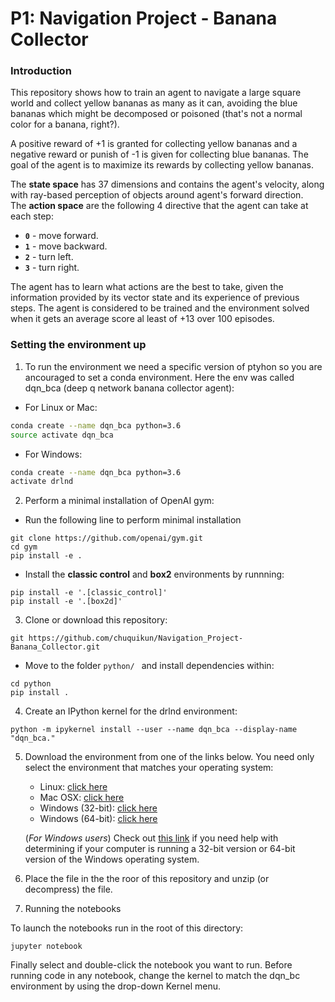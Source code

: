 [//]: # (Image References)

[image1]: https://user-images.githubusercontent.com/10624937/42135619-d90f2f28-7d12-11e8-8823-82b970a54d7e.gif "Trained Agent"

# P1: Navigation Project - Banana Collector

### Introduction

This repository shows how to train an agent to navigate a large square world and collect yellow bananas as many as it can, avoiding the blue bananas which might be decomposed or poisoned (that's not a normal color for a banana, right?).

A positive reward of +1 is granted for collecting yellow bananas and a negative reward or punish of -1 is given for collecting blue bananas.
The goal of the agent is to maximize its rewards by collecting yellow bananas.

The **state space** has 37 dimensions and contains the agent's velocity, along with ray-based perception of objects around agent's forward direction.  
The **action space** are the following 4 directive that the agent can take at each step:
- **`0`** - move forward.
- **`1`** - move backward.
- **`2`** - turn left.
- **`3`** - turn right.

The agent has to learn what actions are the best to take, given the information provided  by its vector state and its experience of previous steps. The agent is considered to be trained and the environment solved when it gets an average score al least of +13 over 100 episodes.

### Setting the environment up

1. To run the environment we need a specific version of ptyhon so you are ancouraged to set a conda environment. Here the env was called dqn_bca (deep q network banana collector agent):
* For Linux or Mac:

```bash
conda create --name dqn_bca python=3.6
source activate dqn_bca
```
* For Windows:
```bash
conda create --name dqn_bca python=3.6 
activate drlnd
```

2. Perform a minimal installation of OpenAI gym:

*  Run the following line to perform minimal installation
```
git clone https://github.com/openai/gym.git
cd gym
pip install -e .
```
* Install the **classic control** and **box2** environments by runnning:
```
pip install -e '.[classic_control]'
pip install -e '.[box2d]'
```

3. Clone or download this repository:
```
git https://github.com/chuquikun/Navigation_Project-Banana_Collector.git
```
* Move to the folder `python/ ` and install dependencies within:
```
cd python
pip install .
```
4. Create an IPython kernel for the drlnd environment:

```
python -m ipykernel install --user --name dqn_bca --display-name "dqn_bca."
```
5. Download the environment from one of the links below.  You need only select the environment that matches your operating system:
    - Linux: [click here](https://s3-us-west-1.amazonaws.com/udacity-drlnd/P1/Banana/Banana_Linux.zip)
    - Mac OSX: [click here](https://s3-us-west-1.amazonaws.com/udacity-drlnd/P1/Banana/Banana.app.zip)
    - Windows (32-bit): [click here](https://s3-us-west-1.amazonaws.com/udacity-drlnd/P1/Banana/Banana_Windows_x86.zip)
    - Windows (64-bit): [click here](https://s3-us-west-1.amazonaws.com/udacity-drlnd/P1/Banana/Banana_Windows_x86_64.zip)
    
    (_For Windows users_) Check out [this link](https://support.microsoft.com/en-us/help/827218/how-to-determine-whether-a-computer-is-running-a-32-bit-version-or-64) if you need help with determining if your computer is running a 32-bit version or 64-bit version of the Windows operating system.
    
6. Place the file in the the roor of this repository and unzip (or decompress) the file. 

7. Running the notebooks 

To launch the notebooks run in the root of this directory:
```
jupyter notebook
```
Finally select and double-click the notebook you want to run.
Before running code in any notebook, change the kernel to match the dqn_bc environment by using the drop-down Kernel menu.
